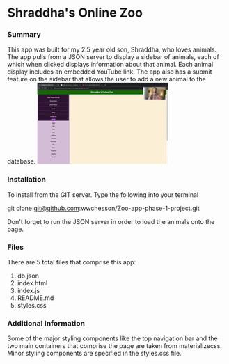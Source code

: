 # Shraddha's Online Zoo

### Summary

This app was built for my 2.5 year old son, Shraddha, who loves animals. The app pulls from a JSON server to display a sidebar of animals, each of which when clicked displays information about that animal. Each animal display includes an embedded YouTube link. The app also has a submit feature on the sidebar that allows the user to add a new animal to the database.
![App Preview](Hnet.com-image.gif)

### Installation

To install from the GIT server. Type the following into your terminal

git clone git@github.com:wwchesson/Zoo-app-phase-1-project.git

Don't forget to run the JSON server in order to load the animals onto the page.

### Files

There are 5 total files that comprise this app:

1. db.json
2. index.html
3. index.js
4. README.md
5. styles.css

### Additional Information

Some of the major styling components like the top navigation bar and the two main containers that comprise the page are taken from materializecss. Minor styling components are specified in the styles.css file.
